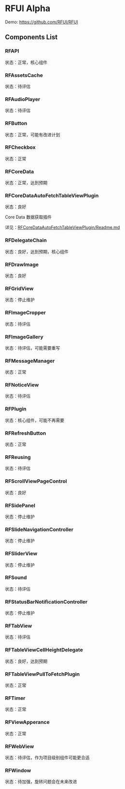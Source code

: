 RFUI Alpha
============

Demo: https://github.com/RFUI/RFUI



Components List
-----

### RFAPI

状态：正常，核心组件

### RFAssetsCache

状态：待评估

### RFAudioPlayer

状态：待评估

### RFButton

状态：正常，可能有改进计划

### RFCheckbox

状态：正常

### RFCoreData

状态：正常，达到预期

### RFCoreDataAutoFetchTableViewPlugin

状态：良好

Core Data 数据获取插件

详见：[RFCoreDataAutoFetchTableViewPlugin/Readme.md](RFCoreDataAutoFetchTableViewPlugin/Readme.md)

### RFDelegateChain

状态：良好，达到预期，核心组件

### RFDrawImage

状态：良好

### RFGridView

状态：停止维护

### RFImageCropper

状态：待评估

### RFImageGallery

状态：待评估，可能需要重写

### RFMessageManager

状态：正常

### RFNoticeView

状态：待评估

### RFPlugin

状态：核心组件，可能不再需要

### RFRefreshButton

状态：正常

### RFReusing

状态：待评估

### RFScrollViewPageControl

状态：良好

### RFSidePanel

状态：停止维护

### RFSlideNavigationController

状态：停止维护

### RFSliderView

状态：停止维护

### RFSound

状态：待评估

### RFStatusBarNotificationController

状态：停止维护

### RFTabView

状态：待评估

### RFTableViewCellHeightDelegate

状态：良好，达到预期

### RFTableViewPullToFetchPlugin

状态：正常

### RFTimer

状态：正常

### RFViewApperance

状态：正常

### RFWebView

状态：待评估，作为项目级别组件可能更合适

### RFWindow

状态：待加强，旋转问题会在未来改进